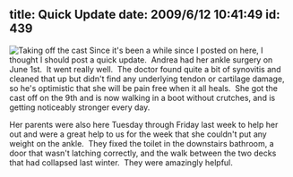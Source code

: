 title: Quick Update
date: 2009/6/12 10:41:49
id: 439
---
![Taking off the cast](http://www.s-church.net/journal_images/WindowsLiveWriter/QuickUpdate_A462/IMAGE_187_1e2a0e3b-a180-45e5-a873-c0170c4021c1.jpg "Taking off the cast") Since it's been a while since I posted on here, I thought I should post a quick update.  Andrea had her ankle surgery on June 1st.  It went really well.  The doctor found quite a bit of synovitis and cleaned that up but didn't find any underlying tendon or cartilage damage, so he's optimistic that she will be pain free when it all heals.  She got the cast off on the 9th and is now walking in a boot without crutches, and is getting noticeably stronger every day.

Her parents were also here Tuesday through Friday last week to help her out and were a great help to us for the week that she couldn't put any weight on the ankle.  They fixed the toilet in the downstairs bathroom, a door that wasn't latching correctly, and the walk between the two decks that had collapsed last winter.  They were amazingly helpful.